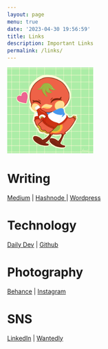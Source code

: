 ```yaml
---
layout: page
menu: true
date: '2023-04-30 19:56:59'
title: Links
description: Important Links
permalink: /links/
---
```


<img class="img-rounded" src="/assets/img/uploads/character-profile.png" alt="Grace Icay" width="200">

# Writing

<a href="https://todorokis.medium.com">Medium</a> | <a href="https://digracesion.hashnode.dev/">Hashnode </a> | <a href="https://grayinfilm.com/">Wordpress</a>

# Technology

<a href="https://app.daily.dev/grayxie">Daily Dev</a> | <a href="https://github.com/digracesion/"> Github</a>

# Photography

<a href="https://www.behance.net/mggicay">Behance</a> | <a href="https://instagram.com/gray__in__film">Instagram</a>

# SNS

<a href="https://www.linkedin.com/in/mary-grygjeanne-grace-icay-109184140/">LinkedIn</a> | <a href="https://www.wantedly.com/id/ika_i">Wantedly</a>
